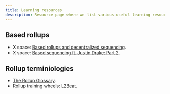 ```yaml
---
title: Learning resources
description: Resource page where we list various useful learning resources.
---
```


## Based rollups

- X space: [Based rollups and decentralized sequencing](https://www.youtube.com/watch?v=eS5s08sgjuo).
- X space: [Based sequencing ft. Justin Drake: Part 2](https://www.youtube.com/watch?v=RqgIEkAfpks).

## Rollup terminiologies

- [The Rollup Glossary](https://rollup-glossary.vercel.app).
- Rollup training wheels: [L2Beat](https://l2beat.com).
